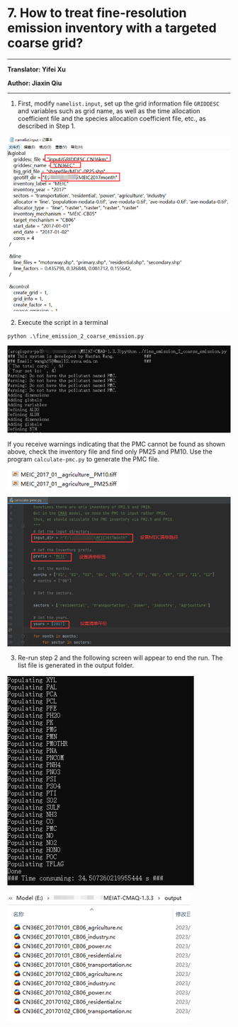 # 7. How to treat fine-resolution emission inventory with a targeted coarse grid?

------------------------

**Translator: Yifei Xu**

**Author: Jiaxin Qiu**

------------------------

1. First, modify `namelist.input`, set up the grid information file `GRIDDESC` and variables such as grid name, as well as the time allocation coefficient file and the species allocation coefficient file, etc., as described in Step 1.

![7-1.png](7-1.png)

2. Execute the script in a terminal
```shell
python .\fine_emission_2_coarse_emission.py
```

![7-2.png](7-2.png)

If you receive warnings indicating that the PMC cannot be found as shown above, check the inventory file and find only PM25 and PM10. Use the program `calculate-pmc.py` to generate the PMC file.

![7-3.png](7-3.png)

![7-4.png](7-4.png)

3. Re-run step 2 and the following screen will appear to end the run. The list file is generated in the output folder.

![7-5.png](7-5.png)

![7-6.png](7-6.png)